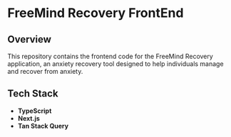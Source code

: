 # FreeMind Recovery FrontEnd

## Overview

This repository contains the frontend code for the FreeMind Recovery application, an anxiety recovery tool designed to help individuals manage and recover from anxiety.

## Tech Stack

- **TypeScript**
- **Next.js**
- **Tan Stack Query**
